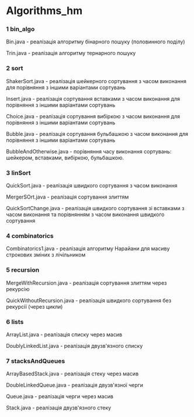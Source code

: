 # Algorithms_hm
### 1 bin_algo

Bin.java - реалізація алгоритму бінарного пошуку (половинного поділу)

Trin.java - реалізація алгоритму тернарного пошуку

### 2 sort

ShakerSort.java - реалізація шейкерного сортування з часом виконання для порівняння з іншими варіантами сортувань

Insert.java - реалізація сортування вставками з часом виконання для порівняння з іншими варіантами сортувань

Choice.java - реалізація сортування вибіркою з часом виконання для порівняння з іншими варіантами сортувань

Bubble.java - реалізація сортування бульбашкою з часом виконання для порівняння з іншими варіантами сортувань

BubbleAndOtherwise.java - порівняння часу виконання сортувань: шейкером, вставками, вибіркою, бульбашкою.

### 3 linSort

QuickSort.java - реалізація швидкого сортування з часом виконання

MergerSOrt.java - реалізація сортування злиттям 

QuickSortChange.java - реалізація швидкого сортування зі вставками з часом виконання та порівнянням з часом виконання швидкого сортування

### 4 combinatorics

Сombinatorics1.java - реалізація алгоритму Нарайани для масиву строкових зміних з лічільником

### 5 recursion

MergeWithRecursion.java - реалізація сортування злиттям через рекурсію

QuickWithoutRecursion.java - реалізація швидкого сортування без рекурсії (через цикли)

### 6 lists

ArrayList.java - реалізація списку через масив

DoublyLinkedList.java - реалізація двузв'язного списку

### 7 stacksAndQueues

ArrayBasedStack.java - реалізація стеку через масив

DoubleLinkedQueue.java - реалізація двузв'язної черги

Queue.java - реалізація черги через масив

Stack.java - реалізація двузв'язного стеку
